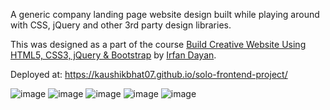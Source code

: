 A generic company landing page website design built while playing around with CSS, jQuery and other 3rd party design libraries. 

This was designed as a part of the course [Build Creative Website Using HTML5, CSS3, jQuery & Bootstrap](https://www.udemy.com/course/build-creative-website-using-html5-css3-jquery-bootstrap/) by [Irfan Dayan](https://www.udemy.com/user/irfan-dayan/).

Deployed at: https://kaushikbhat07.github.io/solo-frontend-project/

![image](https://user-images.githubusercontent.com/42489689/110210629-87103280-7eb8-11eb-84ee-9fbb3657a21d.png)
![image](https://user-images.githubusercontent.com/42489689/110210648-998a6c00-7eb8-11eb-9bfe-9b081b18b40e.png)
![image](https://user-images.githubusercontent.com/42489689/110210665-ad35d280-7eb8-11eb-8ac8-f713499f1889.png)
![image](https://user-images.githubusercontent.com/42489689/110210671-baeb5800-7eb8-11eb-8446-17eb12947388.png)
![image](https://user-images.githubusercontent.com/42489689/110210680-c9397400-7eb8-11eb-875e-7875d34b30d2.png)
